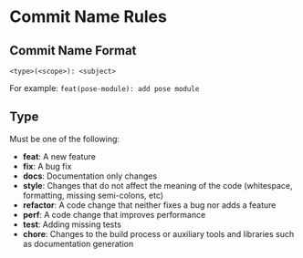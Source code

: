# Commit Name Rules

## Commit Name Format

`<type>(<scope>): <subject>`

For example: `feat(pose-module): add pose module`

## Type

Must be one of the following:
- **feat**: A new feature
- **fix**: A bug fix
- **docs**: Documentation only changes
- **style**: Changes that do not affect the meaning of the code (whitespace, formatting, missing semi-colons, etc)
- **refactor**: A code change that neither fixes a bug nor adds a feature
- **perf**: A code change that improves performance
- **test**: Adding missing tests
- **chore**: Changes to the build process or auxiliary tools and libraries such as documentation generation
